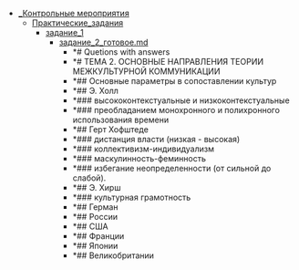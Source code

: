 - <a href = "F:\Node_projects\Node_Way\NBase\_Md\_Index\_TGUniversitet\I_kurs\Теория_и_практика_межкультурной_коммуникации_pdf\ТЕМА 2. ОСНОВНЫЕ НАПРАВЛЕНИЯ ТЕОРИИ МЕЖКУЛЬТУРНОЙ КОММУНИКАЦИИ\_Контрольные мероприятия\cat._Контрольные мероприятия\dir._Контрольные мероприятия.md">_Контрольные мероприятия</a>
    - <a href = "F:\Node_projects\Node_Way\NBase\_Md\_Index\_TGUniversitet\I_kurs\Теория_и_практика_межкультурной_коммуникации_pdf\ТЕМА 2. ОСНОВНЫЕ НАПРАВЛЕНИЯ ТЕОРИИ МЕЖКУЛЬТУРНОЙ КОММУНИКАЦИИ\_Контрольные мероприятия\Практические_задания\cat.Практические_задания\dir.Практические_задания.md">Практические_задания</a>
        - <a href = "F:\Node_projects\Node_Way\NBase\_Md\_Index\_TGUniversitet\I_kurs\Теория_и_практика_межкультурной_коммуникации_pdf\ТЕМА 2. ОСНОВНЫЕ НАПРАВЛЕНИЯ ТЕОРИИ МЕЖКУЛЬТУРНОЙ КОММУНИКАЦИИ\_Контрольные мероприятия\Практические_задания\задание_1\cat.задание_1\dir.задание_1.md">задание_1</a>
            - <a href = "F:\Node_projects\Node_Way\NBase\_Md\_Index\_TGUniversitet\I_kurs\Теория_и_практика_межкультурной_коммуникации_pdf\ТЕМА 2. ОСНОВНЫЕ НАПРАВЛЕНИЯ ТЕОРИИ МЕЖКУЛЬТУРНОЙ КОММУНИКАЦИИ\_Контрольные мероприятия\Практические_задания\задание_1\задание_2_готовое.md">задание_2_готовое.md</a>
                - *# Quetions with answers
                - *# ТЕМА 2. ОСНОВНЫЕ НАПРАВЛЕНИЯ ТЕОРИИ МЕЖКУЛЬТУРНОЙ КОММУНИКАЦИИ
                - *## Основные параметры в сопоставлении культур
                - *## Э. Холл
                - *### высококонтекстуальные и низкоконтекстуальные
                - *### преобладанием монохронного и полихронного использования времени
                - *## Герт Хофштеде
                - *### дистанция власти   (низкая - высокая)
                - *### коллективизм-индивидуализм
                - *### маскулинность-феминность
                - *### избегание неопределенности (от сильной до слабой).  
                - *## Э. Хирш
                - *### культурная грамотность 
                - *## Герман
                - *## России 
                - *## США
                - *## Франции
                - *## Японии
                - *## Великобритании
        
    
